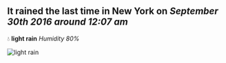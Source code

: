 ## It rained the last time in New York on *September 30th 2016 around 12:07 am*
💧  **light rain** *Humidity 80%*

![light rain](http://openweathermap.org/img/w/10n.png)
